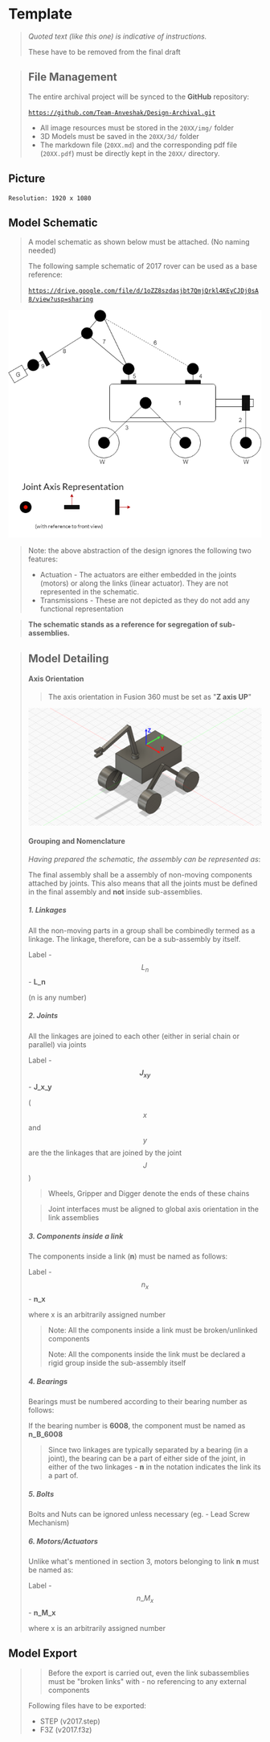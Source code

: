 # Template

> *Quoted text (like this one) is indicative of instructions.*
>
> These have to be removed from the final draft

> ## File Management
>
> The entire archival project will be synced to the **GitHub** repository:
>
> [`https://github.com/Team-Anveshak/Design-Archival.git`](https://github.com/Team-Anveshak/Design-Archival.git)
>
> - All image resources must be stored in the `20XX/img/` folder
> - 3D Models must be saved in the `20XX/3d/` folder
> - The markdown file (`20XX.md`) and the corresponding pdf file (`20XX.pdf`) must be directly kept in the `20XX/` directory.

## Picture

```
Resolution: 1920 x 1080

```

## Model Schematic

> A model schematic as shown below must be attached. (No naming needed)
>
> The following sample schematic of 2017 rover can be used as a base reference:
>
> [`https://drive.google.com/file/d/1oZZ8szdasjbt7QmjQrkl4KEyCJDj0sA8/view?usp=sharing`](https://drive.google.com/file/d/1oZZ8szdasjbt7QmjQrkl4KEyCJDj0sA8/view?usp=sharing)

![sch](img/sch2.png)

> Note: the above abstraction of the design ignores the following two features:
>
> - Actuation - The actuators are either embedded in the joints (motors) or along the links (linear actuator). They are not represented in the schematic.
> - Transmissions - These are not depicted as they do not add any functional representation

> **The schematic stands as a reference for segregation of sub-assemblies.** 

> ## Model Detailing
>
> #### Axis Orientation
>
> > The axis orientation in Fusion 360 must be set as "**Z axis UP**"
>
> ![axis](img/axis.png)
>
> #### Grouping and Nomenclature
>
> *Having prepared the schematic, the assembly can be represented as*:
>
> The final assembly shall be a assembly of non-moving components attached by joints. This also means that all the joints must be defined in the final assembly and **not** inside sub-assemblies. 
>
> ##### 1. Linkages
>
> All the non-moving parts in a group shall be combinedly termed as a linkage. The linkage, therefore, can be a sub-assembly by itself. 
>
> Label - $$L_n$$ - **L_n**
>
> (n is any number)
>
> ##### 2. Joints
>
> All the linkages are joined to each other (either in serial chain or parallel) via joints
>
> Label - **$$J_{xy}$$** - **J_x_y**
>
> ($$x$$ and $$y$$ are the the linkages that are joined by the joint $$J$$) 
>
> > Wheels, Gripper and Digger denote the ends of these chains
>
> > Joint interfaces must be aligned to global axis orientation in the link assemblies
>
> ##### 3. Components inside a link
>
> The components inside a link (**n**) must be named as follows:
>
> Label - $$n_x$$ - **n_x**
>
> where x is an arbitrarily assigned number
>
> > Note: All the components inside a link must be broken/unlinked components 
> >
> > Note: All the components inside the link must be declared a rigid group inside the sub-assembly itself
>
> ##### 4. Bearings
>
> Bearings must be numbered according to their bearing number as follows:
>
> If the bearing number is **6008**, the component must be named as **n_B_6008**
>
> > Since two linkages are typically separated by a bearing (in a joint), the bearing can be a part of either side of the joint, in either of the two linkages - **n** in the notation indicates the link its a part of.
>
> #####  5. Bolts
>
> Bolts and Nuts can be ignored unless necessary (eg. - Lead Screw Mechanism)
>
> ##### 6. Motors/Actuators
>
> Unlike what's mentioned in section 3, motors belonging to link **n** must be named as:
>
> Label - $$n\_M_x$$ - **n_M_x**
>
> where x is an arbitrarily assigned number

## Model Export

> > Before the export is carried out, even the link subassemblies must be "broken links" with - no referencing to any external components
>
> Following files have to be exported:
>
> - STEP (v2017.step)
> - F3Z (v2017.f3z)

